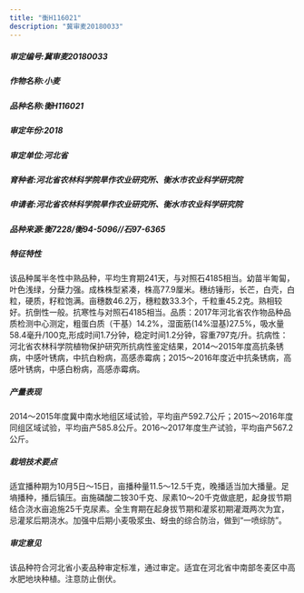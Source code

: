 ```yaml
---
title: "衡H116021"
description: "冀审麦20180033"
---
```

##### 审定编号:冀审麦20180033

##### 作物名称:小麦

##### 品种名称:衡H116021

##### 审定年份:2018

##### 审定单位:河北省

##### 育种者:河北省农林科学院旱作农业研究所、衡水市农业科学研究院

##### 申请者:河北省农林科学院旱作农业研究所、衡水市农业科学研究院

##### 品种来源:衡7228/衡94-5096//石97-6365

##### 特征特性
该品种属半冬性中熟品种，平均生育期241天，与对照石4185相当。幼苗半匍匐，叶色浅绿，分蘖力强。成株株型紧凑，株高77.9厘米。穗纺锤形，长芒，白壳，白粒，硬质，籽粒饱满。亩穗数46.2万，穗粒数33.3个，千粒重45.2克。熟相较好。抗倒性一般。抗寒性与对照石4185相当。品质：2017年河北省农作物品种品质检测中心测定，粗蛋白质（干基）14.2%，湿面筋(14%湿基)27.5%，吸水量58.4毫升/100克,形成时间1.7分钟，稳定时间1.2分钟，容重797克/升。抗病性：河北省农林科学院植物保护研究所抗病性鉴定结果，2014～2015年度高抗条锈病，中感叶锈病，中抗白粉病，高感赤霉病；2015～2016年度近中抗条锈病，高感叶锈病，中感白粉病，高感赤霉病。

##### 产量表现
2014～2015年度冀中南水地组区域试验，平均亩产592.7公斤；2015～2016年度同组区域试验，平均亩产585.8公斤。2016～2017年度生产试验，平均亩产567.2公斤。

##### 栽培技术要点
适宜播种期为10月5日～15日，亩播种量11.5～12.5千克，晚播适当加大播量。足墒播种，播后镇压。亩施磷酸二铵30千克、尿素10～20千克做底肥，起身拔节期结合浇水亩追施25千克尿素。全生育期在起身拔节期和灌浆初期灌溉两次为宜，忌灌浆后期浇水。加强中后期小麦吸浆虫、蚜虫的综合防治，做到“一喷综防”。

##### 审定意见
该品种符合河北省小麦品种审定标准，通过审定。适宜在河北省中南部冬麦区中高水肥地块种植。注意防止倒伏。
